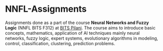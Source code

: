# NNFL-Assignments

Assignments done as a part of the course **Neural Networks and Fuzzy Logic** (NNFL BITS F312) at [BITS Pilani](https://www.bits-pilani.ac.in/). The course aims to introduce basic concepts, mathematics, application of AI
techniques mainly neural networks, fuzzy logic, expert systems, evolutionary algorithms in modeling, control,
classification, clustering, prediction problems.

